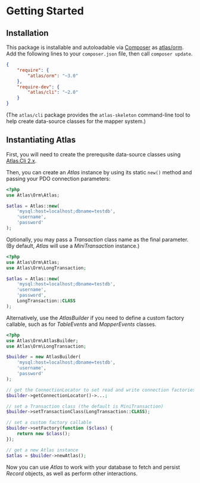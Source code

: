 # Getting Started

## Installation

This package is installable and autoloadable via [Composer](https://getcomposer.org/)
as [atlas/orm](https://packagist.org/packages/atlas/orm). Add the following lines
to your `composer.json` file, then call `composer update`.

```json
{
    "require": {
        "atlas/orm": "~3.0"
    },
    "require-dev": {
        "atlas/cli": "~2.0"
    }
}
```

(The `atlas/cli` package provides the `atlas-skeleton` command-line tool to
help create data-source classes for the mapper system.)

## Instantiating Atlas

First, you will need to create the prerequsite data-source classes using
[Atlas.Cli 2.x](https://github.com/atlasphp/Atlas.Cli).

Then, you can create an _Atlas_ instance by using its static `new()` method and
passing your PDO connection parameters:

```php
<?php
use Atlas\Orm\Atlas;

$atlas = Atlas::new(
    'mysql:host=localhost;dbname=testdb',
    'username',
    'password'
);
```

Optionally, you may pass a _Transaction_ class name as the final parameter.
(By default, _Atlas_ will use a _MiniTransaction_ instance.)

```php
<?php
use Atlas\Orm\Atlas;
use Atlas\Orm\LongTransaction;

$atlas = Atlas::new(
    'mysql:host=localhost;dbname=testdb',
    'username',
    'password',
    LongTransaction::CLASS
);
```

Alternatively, use the _AtlasBuilder_ if you need to define a custom factory
callable, such as for _TableEvents_ and _MapperEvents_ classes.

```php
<?php
use Atlas\Orm\AtlasBuilder;
use Atlas\Orm\LongTransaction;

$builder = new AtlasBuilder(
    'mysql:host=localhost;dbname=testdb',
    'username',
    'password'
);

// get the ConnectionLocator to set read and write connection factories
$builder->getConnectionLocator()->...;

// set a Transaction class (the default is MiniTransaction)
$builder->setTransactionClass(LongTransaction::CLASS);

// set a custom factory callable
$builder->setFactory(function ($class) {
    return new $class();
});

// get a new Atlas instance
$atlas = $builder->newAtlas();
```

Now you can use _Atlas_ to work with your database to fetch and persist _Record_
objects, as well as perform other interactions.

